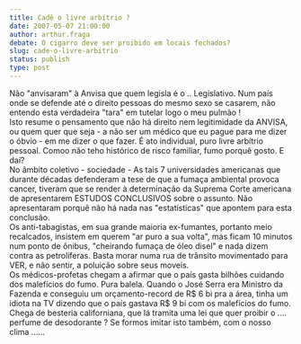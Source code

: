 ```yaml
---
title: Cadê o livre arbítrio ?
date: 2007-05-07 21:00:00
author: arthur.fraga
debate: O cigarro deve ser proibido em locais fechados?
slug: cade-o-livre-arbitrio
status: publish 
type: post
---
```


Não "anvisaram" à Anvisa que quem legisla é o .. Legislativo. Num país onde se defende até o direito pessoas do mesmo sexo se casarem, não entendo esta verdadeira "tara" em tutelar logo o meu pulmão !  
 Isto resume o pensamento que não há direito nem legitimidade da ANVISA, ou quem quer que seja - a não ser um médico que eu pague para me dizer o óbvio - em me dizer o que fazer. É ato individual, puro livre arbítrio pessoal. Comoo não teho histórico de risco familiar, fumo porquê gosto. E daí?  
 No âmbito coletivo - sociedade - As tais 7 universidades americanas que durante décadas defenderam a tese de que a fumaça ambiental provoca cancer, tiveram que se render à determinação da Suprema Corte americana de apresentarem ESTUDOS CONCLUSIVOS sobre o assunto. Não apresentaram porquê não há nada nas "estatísticas" que apontem para esta conclusão.  
 Os anti-tabagistas, em sua grande maioria ex-fumantes, portanto meio recalcados, insistem em querem "ar puro a sua volta", mas ficam 10 minutos num ponto de ônibus, "cheirando fumaça de óleo disel" e nada dizem contra as petrolíferas. Basta morar numa rua de trânsito movimentado para VER, e não sentir, a poluição sobre seus moveis.  
 Os médicos-profetas chegam a afirmar que o país gasta bilhões cuidando dos malefícios do fumo. Pura balela. Quando o José Serra era Ministro da Fazenda e conseguiu um orçamento-record de R$ 6 bi pra a área, tinha um idiota na TV dizendo que o país gastava R$ 9 bi com os malefícios do fumo.  
 Chega de besteria californiana, que lá tramita uma lei que quer proibir o .... perfume de desodorante ? Se formos imitar isto também, com o nosso clima ......
